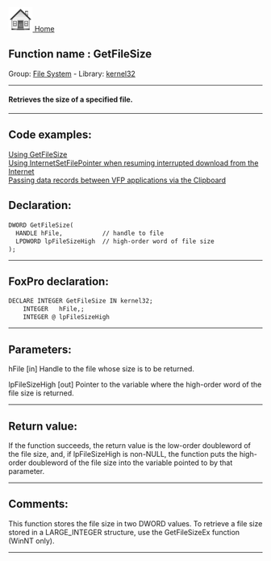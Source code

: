 [<img src="../../images/home.png"> Home ](https://github.com/VFPX/Win32API)  

## Function name : GetFileSize
Group: [File System](../../functions_group.md#File_System)  -  Library: [kernel32](../../../libraries.md#kernel32)  
***  


#### Retrieves the size of a specified file.
***  


## Code examples:
[Using GetFileSize](../../samples/sample_114.md)  
[Using InternetSetFilePointer when resuming interrupted download from the Internet](../../samples/sample_191.md)  
[Passing data records between VFP applications via the Clipboard](../../samples/sample_346.md)  

## Declaration:
```foxpro  
DWORD GetFileSize(
  HANDLE hFile,           // handle to file
  LPDWORD lpFileSizeHigh  // high-order word of file size
);  
```  
***  


## FoxPro declaration:
```foxpro  
DECLARE INTEGER GetFileSize IN kernel32;
	INTEGER   hFile,;
	INTEGER @ lpFileSizeHigh  
```  
***  


## Parameters:
hFile 
[in] Handle to the file whose size is to be returned. 

lpFileSizeHigh 
[out] Pointer to the variable where the high-order word of the file size is returned.  
***  


## Return value:
If the function succeeds, the return value is the low-order doubleword of the file size, and, if lpFileSizeHigh is non-NULL, the function puts the high-order doubleword of the file size into the variable pointed to by that parameter.  
***  


## Comments:
This function stores the file size in two DWORD values. To retrieve a file size stored in a LARGE_INTEGER structure, use the GetFileSizeEx function (WinNT only).   
  
***  

